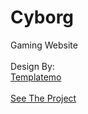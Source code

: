 # Cyborg
Gaming Website
<br><br>
Design By: <br>[Templatemo](https://templatemo.com)
<br><br>
[See The Project](https://moonesmezher.github.io/Cyborg/)
